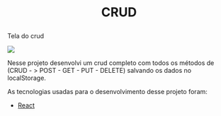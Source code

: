 
<h1> 
<p align="center"> 
CRUD 
<p></h1>

</p>
<p>
Tela do crud
</p> 
<p>
<img src="https://uploaddeimagens.com.br/images/002/664/886/original/crud.PNG?1590104297" /> 




Nesse projeto desenvolvi um crud completo com todos os métodos de (CRUD - > POST - GET - PUT - DELETE) salvando os dados no localStorage. 

<P> As tecnologias usadas para o desenvolvimento desse projeto foram:</p>

 - <a href="https://pt-br.reactjs.org/"> React </a>
